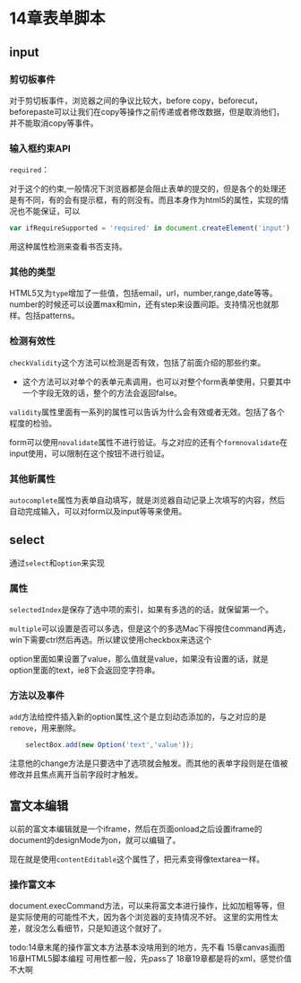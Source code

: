 # 14章表单脚本
## input
### 剪切板事件
对于剪切板事件，浏览器之间的争议比较大，before copy，beforecut，beforepaste可以让我们在copy等操作之前传递或者修改数据，但是取消他们，并不能取消copy等事件。

### 输入框约束API
`required`：

对于这个的约束,一般情况下浏览器都是会阻止表单的提交的，但是各个的处理还是有不同，有的会有提示框，有的则没有。而且本身作为html5的属性，实现的情况也不能保证，可以

```javascript
var ifRequireSupported = 'required' in document.createElement('input');
```

用这种属性检测来查看书否支持。

### 其他的类型
HTML5又为`type`增加了一些值，包括email，url，number,range,date等等。number的时候还可以设置max和min，还有step来设置间距。支持情况也就那样。包括patterns。

### 检测有效性
`checkValidity`这个方法可以检测是否有效，包括了前面介绍的那些约束。

- 这个方法可以对单个的表单元素调用，也可以对整个form表单使用，只要其中一个字段无效的话，整个的方法会返回false。

`validity`属性里面有一系列的属性可以告诉为什么会有效或者无效。包括了各个程度的检验。

form可以使用`novalidate`属性不进行验证。与之对应的还有个`formnovalidate`在input使用，可以限制在这个按钮不进行验证。

### 其他新属性
`autocomplete`属性为表单自动填写，就是浏览器自动记录上次填写的内容，然后自动完成输入，可以对form以及input等等来使用。

## select
通过`select`和`option`来实现

### 属性
`selectedIndex`是保存了选中项的索引，如果有多选的的话，就保留第一个。


`multiple`可以设置是否可以多选，但是这个的多选Mac下得按住command再选，win下需要ctrl然后再选。所以建议使用checkbox来选这个

option里面如果设置了value，那么值就是value，如果没有设置的话，就是option里面的text，ie8下会返回空字符串。

### 方法以及事件
`add`方法给控件插入新的option属性,这个是立刻动态添加的，与之对应的是`remove`，用来删除。

```javascript
    selectBox.add(new Option('text','value'));
```

注意他的change方法是只要选中了选项就会触发。而其他的表单字段则是在值被修改并且焦点离开当前字段时才触发。

## 富文本编辑
以前的富文本编辑就是一个iframe，然后在页面onload之后设置iframe的document的designMode为on，就可以编辑了。

现在就是使用`contentEditable`这个属性了，把元素变得像textarea一样。

### 操作富文本
document.execCommand方法，可以来将富文本进行操作，比如加粗等等，但是实际使用的可能性不大，因为各个浏览器的支持情况不好。
这里的实用性太差，就没怎么看细节，只是知道这个就好了。


todo:14章末尾的操作富文本方法基本没啥用到的地方，先不看
    15章canvas画图
    16章HTML5脚本编程
    可用性都一般，先pass了
    18章19章都是将的xml，感觉价值不大啊
